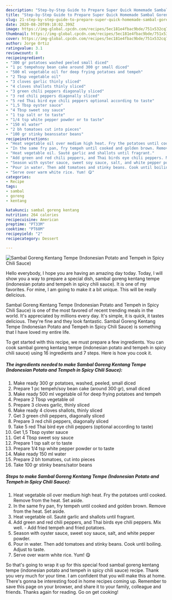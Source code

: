 ```yaml
---
description: "Step-by-Step Guide to Prepare Super Quick Homemade Sambal Goreng Kentang Tempe (Indonesian Potato and Tempeh in Spicy Chili Sauce)"
title: "Step-by-Step Guide to Prepare Super Quick Homemade Sambal Goreng Kentang Tempe (Indonesian Potato and Tempeh in Spicy Chili Sauce)"
slug: 21-step-by-step-guide-to-prepare-super-quick-homemade-sambal-goreng-kentang-tempe-indonesian-potato-and-tempeh-in-spicy-chili-sauce
date: 2020-08-20T09:10:02.399Z
image: https://img-global.cpcdn.com/recipes/5ec181e4fbac9bde/751x532cq70/sambal-goreng-kentang-tempe-indonesian-potato-and-tempeh-in-spicy-chili-sauce-recipe-main-photo.jpg
thumbnail: https://img-global.cpcdn.com/recipes/5ec181e4fbac9bde/751x532cq70/sambal-goreng-kentang-tempe-indonesian-potato-and-tempeh-in-spicy-chili-sauce-recipe-main-photo.jpg
cover: https://img-global.cpcdn.com/recipes/5ec181e4fbac9bde/751x532cq70/sambal-goreng-kentang-tempe-indonesian-potato-and-tempeh-in-spicy-chili-sauce-recipe-main-photo.jpg
author: Jorge Ortiz
ratingvalue: 3.1
reviewcount: 8
recipeingredient:
- "300 gr potatoes washed peeled small diced"
- "1 pc tempehsoy bean cake around 300 gr small diced"
- "500 ml vegetable oil for deep frying potatoes and tempeh"
- "2 Tbsp vegetable oil"
- "3 cloves garlic thinly sliced"
- "4 cloves shallots thinly sliced"
- "3 green chili peppers diagonally sliced"
- "3 red chili peppers diagonally sliced"
- "5 red Thai bird eye chili peppers optional according to taste"
- "1,5 Tbsp oyster sauce"
- "4 Tbsp sweet soy sauce"
- "1 tsp salt or to taste"
- "1/4 tsp white pepper powder or to taste"
- "150 ml water"
- "2 bh tomatoes cut into pieces"
- "100 gr stinky beanssator beans"
recipeinstructions:
- "Heat vegetable oil over medium high heat. Fry the potatoes until cooked. Remove from the heat. Set aside."
- "In the same fry pan, fry tempeh until cooked and golden brown. Remove from the heat. Set aside."
- "Heat vegetable oil. Sauté garlic and shallots until fragrant."
- "Add green and red chili peppers, and Thai birds eye chili peppers. Mix well. Add fried tempeh and fried potatoes."
- "Season with oyster sauce, sweet soy sauce, salt, and white pepper powder."
- "Pour in water. Then add tomatoes and stinky beans. Cook until boiling. Adjust to taste."
- "Serve over warm white rice. Yum! 😋"
categories:
- Recipe
tags:
- sambal
- goreng
- kentang

katakunci: sambal goreng kentang 
nutrition: 264 calories
recipecuisine: American
preptime: "PT33M"
cooktime: "PT60M"
recipeyield: "2"
recipecategory: Dessert

---
```



![Sambal Goreng Kentang Tempe (Indonesian Potato and Tempeh in Spicy Chili Sauce)](https://img-global.cpcdn.com/recipes/5ec181e4fbac9bde/751x532cq70/sambal-goreng-kentang-tempe-indonesian-potato-and-tempeh-in-spicy-chili-sauce-recipe-main-photo.jpg)

Hello everybody, I hope you are having an amazing day today. Today, I will show you a way to prepare a special dish, sambal goreng kentang tempe (indonesian potato and tempeh in spicy chili sauce). It is one of my favorites. For mine, I am going to make it a bit unique. This will be really delicious.

Sambal Goreng Kentang Tempe (Indonesian Potato and Tempeh in Spicy Chili Sauce) is one of the most favored of recent trending meals in the world. It's appreciated by millions every day. It's simple, it is quick, it tastes delicious. They're fine and they look fantastic. Sambal Goreng Kentang Tempe (Indonesian Potato and Tempeh in Spicy Chili Sauce) is something that I have loved my entire life.




To get started with this recipe, we must prepare a few ingredients. You can cook sambal goreng kentang tempe (indonesian potato and tempeh in spicy chili sauce) using 16 ingredients and 7 steps. Here is how you cook it.

<!--inarticleads1-->

##### The ingredients needed to make Sambal Goreng Kentang Tempe (Indonesian Potato and Tempeh in Spicy Chili Sauce):

1. Make ready 300 gr potatoes, washed, peeled, small diced
1. Prepare 1 pc tempeh/soy bean cake (around 300 gr), small diced
1. Make ready 500 ml vegetable oil for deep frying potatoes and tempeh
1. Prepare 2 Tbsp vegetable oil
1. Prepare 3 cloves garlic, thinly sliced
1. Make ready 4 cloves shallots, thinly sliced
1. Get 3 green chili peppers, diagonally sliced
1. Prepare 3 red chili peppers, diagonally sliced
1. Take 5 red Thai bird eye chili peppers (optional according to taste)
1. Get 1,5 Tbsp oyster sauce
1. Get 4 Tbsp sweet soy sauce
1. Prepare 1 tsp salt or to taste
1. Prepare 1/4 tsp white pepper powder or to taste
1. Make ready 150 ml water
1. Prepare 2 bh tomatoes, cut into pieces
1. Take 100 gr stinky beans/sator beans




<!--inarticleads2-->

##### Steps to make Sambal Goreng Kentang Tempe (Indonesian Potato and Tempeh in Spicy Chili Sauce):

1. Heat vegetable oil over medium high heat. Fry the potatoes until cooked. Remove from the heat. Set aside.
1. In the same fry pan, fry tempeh until cooked and golden brown. Remove from the heat. Set aside.
1. Heat vegetable oil. Sauté garlic and shallots until fragrant.
1. Add green and red chili peppers, and Thai birds eye chili peppers. Mix well. - Add fried tempeh and fried potatoes.
1. Season with oyster sauce, sweet soy sauce, salt, and white pepper powder.
1. Pour in water. Then add tomatoes and stinky beans. Cook until boiling. Adjust to taste.
1. Serve over warm white rice. Yum! 😋




So that's going to wrap it up for this special food sambal goreng kentang tempe (indonesian potato and tempeh in spicy chili sauce) recipe. Thank you very much for your time. I am confident that you will make this at home. There's gonna be interesting food in home recipes coming up. Remember to save this page on your browser, and share it to your family, colleague and friends. Thanks again for reading. Go on get cooking!
